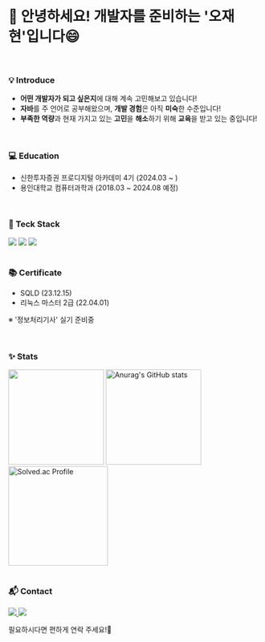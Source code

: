# 👋 안녕하세요! 개발자를 준비하는 '오재현'입니다😄

<br />

### 💡 Introduce
- **어떤 개발자가 되고 싶은지**에 대해 계속 고민해보고 있습니다!
- **자바**를 주 언어로 공부해왔으며, **개발 경험**은 아직 **미숙**한 수준입니다!
- **부족한 역량**과 현재 가지고 있는 **고민**을 **해소**하기 위해 **교육**을 받고 있는 중입니다!

<br />

### 💻 Education
- 신한투자증권 프로디지털 아카데미 4기 (2024.03 ~ )
- 용인대학교 컴퓨터과학과 (2018.03 ~ 2024.08 예정)

<br />

### 🔨 Teck Stack
<div>
        <span>
                <img src="https://img.shields.io/badge/java-007396?style=flat&logo=OpenJDK&logoColor=white">
                <img src="https://img.shields.io/badge/Spring_Boot-6DB33F?style=flat&logo=springboot&logoColor=white">
                <img src="https://img.shields.io/badge/MySQL-4479A1?style=flat&logo=mysql&logoColor=white">
        </span>
</div>

<br />

### 📚 Certificate
- SQLD (23.12.15)  
- 리눅스 마스터 2급 (22.04.01)

※ '정보처리기사' 실기 준비중

<br />

### ✨ Stats
<div>
    <img src="https://github-readme-stats.vercel.app/api/top-langs/?username=jody816&layout=compact" style="height: 190px">
    <img src="https://github-readme-stats.vercel.app/api?username=jody816&show_icons=true" alt="Anurag's GitHub stats" style="height: 190px"><br />
    <a href="https://solved.ac/jody816/">
        <img src="http://mazassumnida.wtf/api/v2/generate_badge?boj=jody816" alt="Solved.ac Profile" style="height: 198px">
    </a>
</div>

<br />

### 📬 Contact
<div>        
        <a href="javascript:void(0);" onclick="window.location.href='mailto:ojh9816@gmail.com';">
            <img src="https://img.shields.io/badge/Email-D14836?style=plastic&logo=gmail&logoColor=white"/>
        </a>
        <a href="javascript:void(0);" onclick="window.location.href='https://www.instagram.com/j.hyeo_0n/';">
            <img src="https://img.shields.io/badge/Instagram-E4405F?style=plastic&logo=Instagram&logoColor=white"/>
        </a>
</div>

필요하시다면 편하게 연락 주세요!🙏
